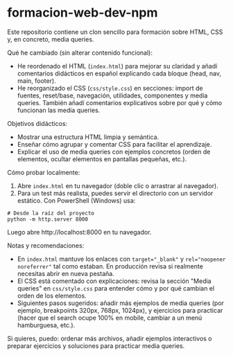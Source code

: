 # formacion-web-dev-npm

Este repositorio contiene un clon sencillo para formación sobre HTML, CSS y, en concreto, media queries.

Qué he cambiado (sin alterar contenido funcional):

- He reordenado el HTML (`index.html`) para mejorar su claridad y añadí comentarios didácticos en español explicando cada bloque (head, nav, main, footer).
- He reorganizado el CSS (`css/style.css`) en secciones: import de fuentes, reset/base, navegación, utilidades, componentes y media queries. También añadí comentarios explicativos sobre por qué y cómo funcionan las media queries.

Objetivos didácticos:

- Mostrar una estructura HTML limpia y semántica.
- Enseñar cómo agrupar y comentar CSS para facilitar el aprendizaje.
- Explicar el uso de media queries con ejemplos concretos (orden de elementos, ocultar elementos en pantallas pequeñas, etc.).

Cómo probar localmente:

1. Abre `index.html` en tu navegador (doble clic o arrastrar al navegador).
2. Para un test más realista, puedes servir el directorio con un servidor estático. Con PowerShell (Windows) usa:

```pwsh
# Desde la raíz del proyecto
python -m http.server 8000
```

Luego abre http://localhost:8000 en tu navegador.

Notas y recomendaciones:

- En `index.html` mantuve los enlaces con `target="_blank"` y `rel="noopener noreferrer"` tal como estaban. En producción revisa si realmente necesitas abrir en nueva pestaña.
- El CSS está comentado con explicaciones: revisa la sección "Media queries" en `css/style.css` para entender cómo y por qué cambian el orden de los elementos.
- Siguientes pasos sugeridos: añadir más ejemplos de media queries (por ejemplo, breakpoints 320px, 768px, 1024px), y ejercicios para practicar (hacer que el search ocupe 100% en mobile, cambiar a un menú hamburguesa, etc.).

Si quieres, puedo: ordenar más archivos, añadir ejemplos interactivos o preparar ejercicios y soluciones para practicar media queries.
